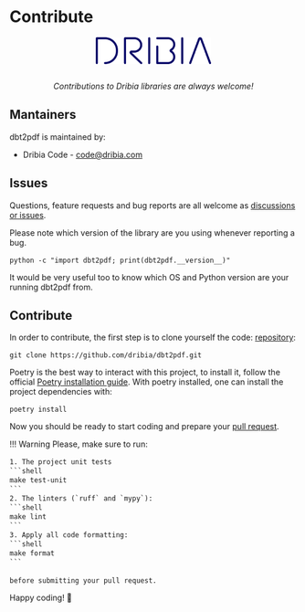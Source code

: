 # Contribute

<p style="text-align: center; padding-bottom: 1rem;">
    <a href="https://dribia.github.io/dbt2pdf">
        <img
            src="../img/logo_dribia_blau_cropped.png"
            alt="dbt2pdf"
            style="display: block; margin-left: auto; margin-right: auto; width: 40%;"
        >
    </a>
</p>

<p style="text-align: center;">
    <em>Contributions to Dribia libraries are always welcome!</em>
</p>

## Mantainers
dbt2pdf is maintained by:

* Dribia Code - <code@dribia.com>

## Issues
Questions, feature requests and bug reports are all welcome as [discussions or issues](https://github.com/dribia/dbt2pdf/issues).

Please note which version of the library are you using whenever reporting a bug.
```shell
python -c "import dbt2pdf; print(dbt2pdf.__version__)"
```

It would be very useful too to know which OS and Python version are your running dbt2pdf from.

## Contribute
In order to contribute, the first step is to clone yourself the code:
[repository](https://github.com/dribia/dbt2pdf):
```shell
git clone https://github.com/dribia/dbt2pdf.git
```

Poetry is the best way to interact with this project, to install it, follow the official [Poetry installation guide](https://python-poetry.org/docs/#installation).
With poetry installed, one can install the project dependencies with:
```shell
poetry install
```

Now you should be ready to start coding and prepare your [pull request](https://github.com/dribia/dbt2pdf/pulls).

!!! Warning
    Please, make sure to run:

    1. The project unit tests
    ```shell
    make test-unit
    ```
    2. The linters (`ruff` and `mypy`):
    ```shell
    make lint
    ```
    3. Apply all code formatting:
    ```shell
    make format
    ```

    before submitting your pull request.

Happy coding! 🎉
